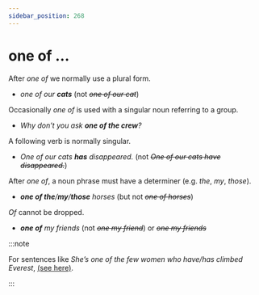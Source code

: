 ```yaml
---
sidebar_position: 268
---
```


# one of …

After *one of* we normally use a plural form.

- *one of our **cats*** (not *~~one of our cat~~*)

Occasionally *one of* is used with a singular noun referring to a group.

- *Why don’t you ask **one of the crew**?*

A following verb is normally singular.

- *One of our cats **has** disappeared.* (not *~~One of our cats have disappeared.~~*)

After *one of*, a noun phrase must have a determiner (e.g. *the*, *my*, *those*).

- ***one of the**/**my**/**those** horses* (but not *~~one of horses~~*)

*Of* cannot be dropped.

- ***one of** my friends* (not *~~one my friend~~*) or *~~one my friends~~*

:::note

For sentences like *She’s one of the few women who have/has climbed Everest*, [(see here)](./../../grammar/nouns-and-noun-phrases-agreement/mixed-singular-and-plural-other-structures#one-of-the-few-women-who-have-climbed-everest).

:::
